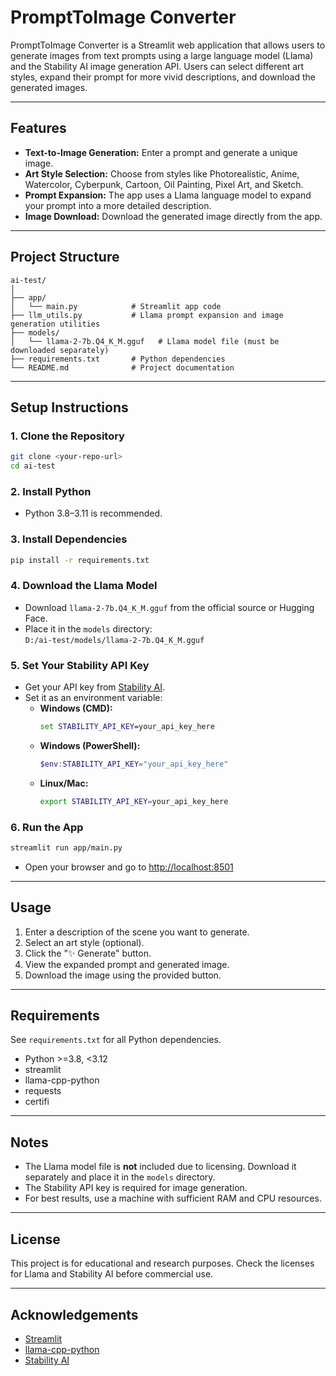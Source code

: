 # PromptToImage Converter

PromptToImage Converter is a Streamlit web application that allows users to generate images from text prompts using a large language model (Llama) and the Stability AI image generation API. Users can select different art styles, expand their prompt for more vivid descriptions, and download the generated images.

---

## Features

- **Text-to-Image Generation:** Enter a prompt and generate a unique image.
- **Art Style Selection:** Choose from styles like Photorealistic, Anime, Watercolor, Cyberpunk, Cartoon, Oil Painting, Pixel Art, and Sketch.
- **Prompt Expansion:** The app uses a Llama language model to expand your prompt into a more detailed description.
- **Image Download:** Download the generated image directly from the app.

---

## Project Structure

```
ai-test/
│
├── app/
│   └── main.py            # Streamlit app code
├── llm_utils.py           # Llama prompt expansion and image generation utilities
├── models/
│   └── llama-2-7b.Q4_K_M.gguf   # Llama model file (must be downloaded separately)
├── requirements.txt       # Python dependencies
└── README.md              # Project documentation
```

---

## Setup Instructions

### 1. **Clone the Repository**

```bash
git clone <your-repo-url>
cd ai-test
```

### 2. **Install Python**

- Python 3.8–3.11 is recommended.

### 3. **Install Dependencies**

```bash
pip install -r requirements.txt
```

### 4. **Download the Llama Model**

- Download `llama-2-7b.Q4_K_M.gguf` from the official source or Hugging Face.
- Place it in the `models` directory:  
  `D:/ai-test/models/llama-2-7b.Q4_K_M.gguf`

### 5. **Set Your Stability API Key**

- Get your API key from [Stability AI](https://platform.stability.ai/).
- Set it as an environment variable:
  - **Windows (CMD):**
    ```cmd
    set STABILITY_API_KEY=your_api_key_here
    ```
  - **Windows (PowerShell):**
    ```powershell
    $env:STABILITY_API_KEY="your_api_key_here"
    ```
  - **Linux/Mac:**
    ```bash
    export STABILITY_API_KEY=your_api_key_here
    ```

### 6. **Run the App**

```bash
streamlit run app/main.py
```

- Open your browser and go to [http://localhost:8501](http://localhost:8501)

---

## Usage

1. Enter a description of the scene you want to generate.
2. Select an art style (optional).
3. Click the "✨ Generate" button.
4. View the expanded prompt and generated image.
5. Download the image using the provided button.

---

## Requirements

See `requirements.txt` for all Python dependencies.

- Python >=3.8, <3.12
- streamlit
- llama-cpp-python
- requests
- certifi

---

## Notes

- The Llama model file is **not** included due to licensing. Download it separately and place it in the `models` directory.
- The Stability API key is required for image generation.
- For best results, use a machine with sufficient RAM and CPU resources.

---

## License

This project is for educational and research purposes. Check the licenses for Llama and Stability AI before commercial use.

---

## Acknowledgements

- [Streamlit](https://streamlit.io/)
- [llama-cpp-python](https://github.com/abetlen/llama-cpp-python)
- [Stability AI](https://stability.ai/)